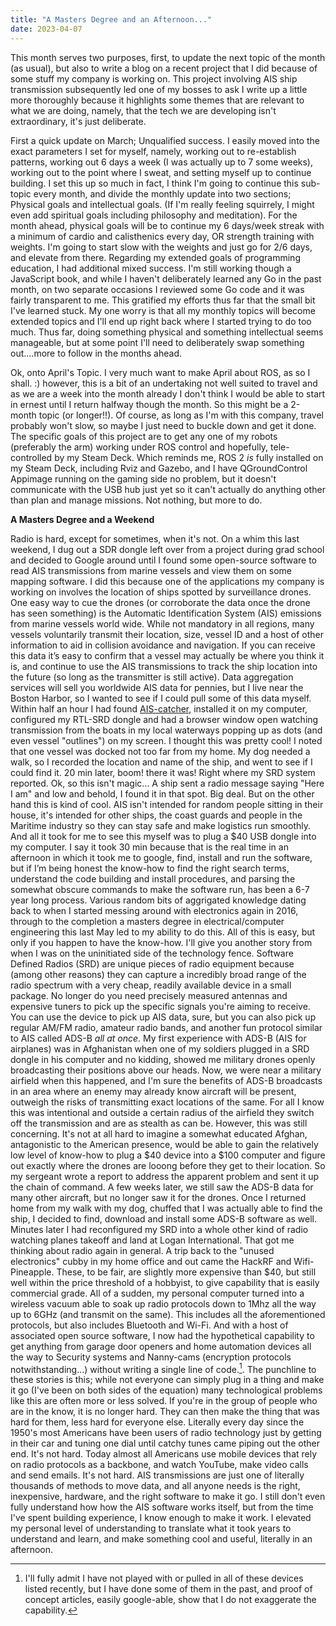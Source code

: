 ```yaml
---
title: "A Masters Degree and an Afternoon..."
date: 2023-04-07
---
```


This month serves two purposes, first, to update the next topic of the month (as usual), but also to write a blog on a recent project that I did because of some stuff my company is working on. This project involving AIS ship transmission subsequently led one of my bosses to ask I write up a little more thoroughly because it highlights some themes that are relevant to what we are doing, namely, that the tech we are developing isn't extraordinary, it's just deliberate. 

First a quick update on March; Unqualified success. I easily moved into the exact parameters I set for myself, namely, working out to re-establish patterns, working out 6 days a week (I was actually up to 7 some weeks), working out to the point where I sweat, and setting myself up to continue building. I set this up so much in fact, I think I'm going to continue this sub-topic every month, and divide the monthly update into two sections; Physical goals and intellectual goals. (If I'm really feeling squirrely, I might even add spiritual goals including philosophy and meditation). For the month ahead, physical goals will be to continue my 6 days/week streak  with a minimum of cardio and calisthenics every day, OR strength training with weights. I'm going to start slow with the weights and just go for 2/6 days, and elevate from there. Regarding my extended goals of programming education, I had additional mixed success. I'm still working though a JavaScript book, and while I haven't deliberately learned any Go in the past month, on two separate occasions I reviewed some Go code and it was fairly transparent to me. This gratified my efforts thus far that the small bit I've learned stuck. My one worry is that all my monthly topics will become extended topics and I'll end up right back where I started trying to do too much. Thus far, doing something physical and something intellectual seems manageable, but at some point I'll need to deliberately swap something out....more to follow in the months ahead. 

Ok, onto April's Topic. I very much want to make April about ROS, as so I shall. :) however, this is a bit of an undertaking not well suited to travel and as we are a week into the month already I don't think I would be able to start in ernest until I return halfway though the month. So this might be a 2-month topic (or longer!!). Of course, as long as I'm with this company, travel probably won't slow, so maybe I just need to buckle down and get it done. The specific goals of this project are to get any one of my robots (preferably the arm) working under ROS control and hopefully, tele-controlled by my Steam Deck. Which reminds me, ROS 2 *is* fully installed on my Steam Deck, including Rviz and Gazebo, and I have QGroundControl Appimage running on the gaming side no problem, but it doesn't communicate with the USB hub just yet so it can't actually do anything other than plan and manage missions. Not nothing, but more to do.  

**A Masters Degree and a Weekend** 

Radio is hard, except for sometimes, when it's not. On a whim this last weekend, I dug out a SDR dongle left over from a project during grad school and decided to Google around until I found some open-source software to read AIS transmissions from marine vessels and view them on some mapping software. I did this because one of the applications my company is working on involves the location of ships spotted by surveillance drones. One easy way to cue the drones (or corroborate the data once the drone has seen something) is the Automatic Identification System (AIS) emissions from marine vessels world wide. While not mandatory in all regions, many vessels voluntarily transmit their location, size, vessel ID and a host of other information to aid in collision avoidance and navigation. If you can receive this data it’s easy to confirm that a vessel may actually be where you think it is, and continue to use the AIS transmissions to track the ship location into the future (so long as the transmitter is still active). Data aggregation services will sell you worldwide AIS data for pennies, but I live near the Boston Harbor, so I wanted to see if I could pull some of this data myself. 
Within half an hour I had found [AIS-catcher](https://github.com/jvde-github/AIS-catcher), installed it on my computer, configured my RTL-SRD dongle and had a browser window open watching transmission from the boats in my local waterways popping up as dots (and even vessel "outlines") on my screen. I thought this was pretty cool! I noted that one vessel was docked not too far from my home. My dog needed a walk, so I recorded the location and name of the ship, and went to see if I could find it. 20 min later, boom! there it was! Right where my SRD system reported. Ok, so this isn't magic... A ship sent a radio message saying "Here I am" and low and behold, I found it in that spot. Big deal. But on the other hand this is kind of cool. AIS isn't intended for random people sitting in their house, it's intended for other ships, the coast guards and people in the Maritime industry so they can stay safe and make logistics run smoothly. And all it took for me to see this myself was to plug a $40 USB dongle into my computer. 
I say it took 30 min because that is the real time in an afternoon in which it took me to google, find, install and run the software, but if I’m being honest the know-how to find the right search terms, understand the code building and install procedures, and parsing the somewhat obscure commands to make the software run, has been a 6-7 year long process. Various random bits of aggrigated knowledge dating back to when I started messing around with electronics again in 2016, through to the completion a masters degree in electrical/computer engineering this last May led to my ability to do this. All of this is easy, but only if you happen to have the know-how.
I'll give you another story from when I was on the uninitiated side of the technology fence. Software Defined Radios (SRD) are unique pieces of radio equipment because (among other reasons) they can capture a incredibly broad range of the radio spectrum with a very cheap, readily available device in a small package. No longer do you need precisely measured antennas and expensive tuners to pick up the specific signals you're aiming to receive. You can use the device to pick up AIS data, sure, but you can also pick up regular AM/FM radio, amateur radio bands, and another fun protocol similar to AIS called ADS-B *all at once*. My first experience with ADS-B (AIS for airplanes) was in Afghanistan when one of my soldiers plugged in a SRD dongle in his computer and no kidding, showed me military drones openly broadcasting their positions above our heads. Now, we were near a military airfield when this happened, and I'm sure the benefits of ADS-B broadcasts in an area where an enemy may already know aircraft will be present, outweigh the risks of transmitting exact locations of the same. For all I know this was intentional and outside a certain radius of the airfield they switch off the transmission and are as stealth as can be. However, this was still concerning. It's not at all hard to imagine a somewhat educated Afghan, antagonistic to the American presence, would be able to gain the relatively low level of know-how to plug a $40 device into a $100 computer and figure out exactly where the drones are looong before they get to their location. So my sergeant wrote a report to address the apparent problem and sent it up the chain of command. A few weeks later, we still saw the ADS-B data for many other aircraft, but no longer saw it for the drones. 
Once I returned home from my walk with my dog, chuffed that I was actually able to find the ship, I decided to find, download and install some ADS-B software as well. Minutes later I had reconfigured my SRD into a whole other kind of radio watching planes takeoff and land at Logan International. That got me thinking about radio again in general. A trip back to the "unused electronics" cubby in my home office and out came the HackRF and Wifi-Pineapple. These, to be fair, are slightly more expensive than $40, but still well within the price threshold of a hobbyist, to give capability that is easily commercial grade. All of a sudden, my personal computer turned into a wireless vacuum able to soak up radio protocols down to 1Mhz all the way up to 6GHz (and transmit on the same). This includes all the aforementioned protocols, but also includes Bluetooth and Wi-Fi. And with a host of associated open source software, I now had the hypothetical capability to get anything from garage door openers and home automation devices all the way to Security systems and Nanny-cams (encryption protocols notwithstanding...) without writing a single line of code.[^1].
The punchline to these stories is this; while not everyone can simply plug in a thing and make it go (I've been on both sides of the equation) many technological problems like this are often more or less solved. If you're in the group of people who are in the know, it is no longer hard. They can then make the thing that was hard for them, less hard for everyone else. Literally every day since the 1950's most Americans have been users of radio technology just by getting in their car and tuning one dial until catchy tunes came piping out the other end. It's not hard. Today almost all Americans use mobile devices that rely on radio protocols as a backbone, and watch YouTube, make video calls and send emails. It's not hard. AIS transmissions are just one of literally thousands of methods to move data, and all anyone needs is the right, inexpensive, hardware, and the right software to make it go. I still don't even fully understand how how the AIS software works itself, but from the time I've spent building experience, I know enough to make it work. I elevated my personal level of understanding to translate what it took years to understand and learn, and make something cool and useful, literally in an afternoon.

[^1]: I'll fully admit I have not played with or pulled in all of these devices listed recently, but I have done some of them in the past, and proof of concept articles, easily google-able, show that I do not exaggerate the capability.
